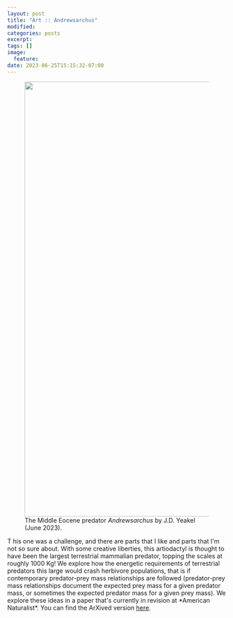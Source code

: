 ```yaml
---
layout: post
title: "Art :: Andrewsarchus"
modified:
categories: posts
excerpt:
tags: []
image: 
  feature: 
date: 2023-06-25T15:15:32-07:00
---
```



<figure>
<img src="{{ site.url }}/images/art_andrewsarchus.jpeg" width="1000">
<figcaption> The Middle Eocene predator <i>Andrewsarchus</i> by J.D. Yeakel (June 2023).
</figcaption>
</figure>

<p>
  <span class="firstcharacter">T</span>
  his one was a challenge, and there are parts that I like and parts that I'm not so sure about. With some creative liberties, this artiodactyl is thought to have been the largest terrestrial mammalian predator, topping the scales at roughly 1000 Kg! We explore how the energetic requirements of terrestrial predators this large would crash herbivore populations, that is if contemporary predator-prey mass relationships are followed (predator-prey mass relationships document the expected prey mass for a given predator mass, or sometimes the expected predator mass for a given prey mass). We explore these ideas in a paper that's currently in revision at *American Naturalist*. You can find the ArXived version <a href="https://arxiv.org/abs/2211.16638" target="_blank">here</a>.  
</p>
